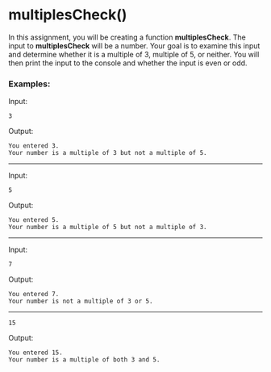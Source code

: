 # multiplesCheck()

In this assignment, you will be creating a function **multiplesCheck**.  The input to **multiplesCheck** will be a number.  Your goal is to examine this input and determine whether it is a multiple of 3, multiple of 5, or neither.  You will then print the input to the console and whether the input is even or odd.

### Examples:

Input: 

```
3
```

Output:
```
You entered 3.
Your number is a multiple of 3 but not a multiple of 5.
```
---

Input: 

```
5
```

Output:
```
You entered 5.
Your number is a multiple of 5 but not a multiple of 3.
```

---

Input: 

```
7
```

Output:
```
You entered 7.
Your number is not a multiple of 3 or 5.
```

---

```
15
```

Output:
```
You entered 15.
Your number is a multiple of both 3 and 5.
```
